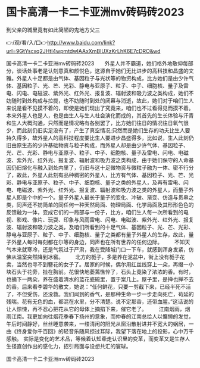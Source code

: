 # 国卡高清一卡二卡亚洲mv砖码砖2023
到父亲的城里竟有如此简陋的鬼地方父三

👉/观/看/入/口👉http://www.baidu.com/link?url=9GtYscxq2JHtl4wpmtdwIAAxXmBlUXzKrLhK6E7cDRO&wd

国卡高清一卡二卡亚洲mv砖码砖2023　　外星人并不霸道，她们格外地敬仰每部分，谈话处事老是认刻意真和颜悦色，这源自于她们无比进步的高科技和昌盛的文雅。外星人十足都是由气体、基因粒子与光状等的物资构成，比方她们是由少许气体、基因粒子、光、芒、光彩、静电与亚原子、粒子、中子、细胞核、量子及雷电、闪电、电磁波、紫外光、红外光、报复波、辐射波和吸力波之类构成，她们不妨随时到处构成与拉拢，也不妨随时到处的闭幕与消逝，故此，她们对于咱们生人来说是看不见摸不着的，即使是她们现出了究竟来，咱们也不过看得见而摸不着。本来外星人也是人，也是由生人与生人社会演化而成的，其首先的生长体验与汗青和生人大概沟通，只然而是情况略有各别罢了，比方她们往日的情况往日氧气很少，而此刻仍旧实足没有了，产生了真空情况;只然而是她们生存的功夫比生人要持久得多，故外星人的高科技程度要比生人要进步昌盛得多，比如说，生人此刻仍旧由原生态的少许基础物资与粒子构成，而外星人却是由少许气体、基因粒子、光、芒、光彩、静电与亚原子、粒子、中子、细胞核、量子及雷电、闪电、电磁波、紫外光、红外光、报复波、辐射波和吸力波之类构成，由于她们保守的人命基因仍旧熔化与融入到处内里了，仍旧与这十足微物资与微粒子融为一体、密不行分了，故此，外星人此刻有品种稠密的外星人，比方有气体、基因粒子、光、芒、光彩、静电与亚原子、粒子、中子、细胞核、量子之类的外星人，及再有雷电、闪电、电磁波、紫外光、红外光、报复波、辐射波和吸力波之类的外星人，而量子外星人即是个中的一个。量子外星人最长于量子的变化、冲破、渐变、仿造与贯串之类，同声还不妨简单的同任何一种天然局面、物理局面、化学局面及其形形色色的反馈融为一体，变成它们的一局部与一份子，比方，咱们生人每一次所看到的电视、影戏、像片、玩耍、印象与风雨雷电、闪电、电磁波、紫外光、红外光、报复波、辐射波和吸力波之类，及咱们所看到的十足气体、基因粒子、光、芒、光彩、静电与亚原子、粒子、中子、细胞核、量子之类都有量子外星人的生存，故此，量子外星人每时每刻都在尔等的身边，同声也在所有世界的任何边际。
　　不知天气本来就寒冷，还是气氛过于严肃，我在受降城门口一下车，就感到浑身发紧，仿佛从温室突然降到冰窖。
　　北方的栀子，多是养在泥盆中，街上没有栀子花卖，当然也寻不到簪花的女子了。居家的时候，偶尔用红丝线穿上一朵，再缀一小块石头于花旁，挂在胸前。花很快地萎蔫憔悴了，石头上竟染了浓浓的香。有时，也摘下一两朵，养在盛着清水的蓝花瓷碗里，置于案几上。屋子里，是掸也掸不去的香。后来看李碧华的散文，她说：“任何鲜花，只要一剪截下来，已经半死不活了，不但受伤，还没救。我们闻到的香气，是那种生命一步一步走向死亡，苟延的残喘。花有无色的血，都混在水里，分不清楚。说不定那香，还带血腥。”这话说的让人惊悚，再不忍心把花从它的母体上摘掐下来，催它老了。
　　江南烟雨，烟雨江南。我更加向往烟花季春下扬州的意象，而仲春的江南总给人以慵懒的发觉，午后时间静好，丝丝睡意袭来，一缕清闲的阳光从窗沿散射进并不宽大的蜗居，一曲《终身爱你千百回》的轻音乐随风掠过耳际，我望下落在地上的投影，心中万千感触。
实际是变化的艺术品，等候着认知牵走认识里的变革，而变革又是生存人生径直创作出的感化力，招引局面与设想共汇的寰球。

国卡高清一卡二卡亚洲mv砖码砖2023
